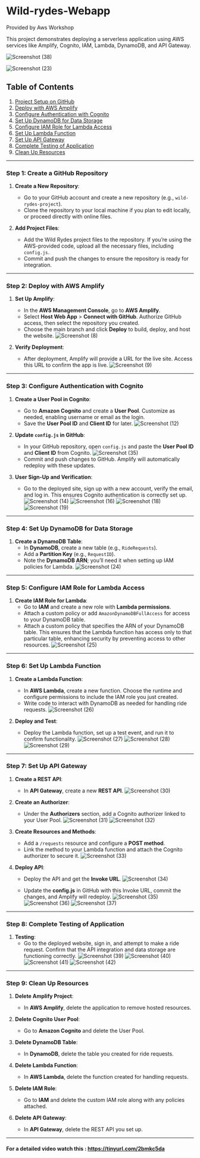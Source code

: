 # Wild-rydes-Webapp
Provided by Aws Workshop

This project demonstrates deploying a serverless application using AWS services like Amplify, Cognito, IAM, Lambda, DynamoDB, and API Gateway.

![Screenshot (38)](https://github.com/user-attachments/assets/7a13c3e3-af17-40f9-8d86-5b63ff3bd5fb)

![Screenshot (23)](https://github.com/user-attachments/assets/12cd3418-4279-4849-967e-c714dc9c7536)


## Table of Contents
1. [Project Setup on GitHub](#project-setup-on-github)
2. [Deploy with AWS Amplify](#deploy-with-aws-amplify)
3. [Configure Authentication with Cognito](#configure-authentication-with-cognito)
4. [Set Up DynamoDB for Data Storage](#set-up-dynamodb-for-data-storage)
5. [Configure IAM Role for Lambda Access](#configure-iam-role-for-lambda-access)
6. [Set Up Lambda Function](#set-up-lambda-function)
7. [Set Up API Gateway](#set-up-api-gateway)
8. [Complete Testing of Application](#complete-testing-of-application)
9. [Clean Up Resources](#clean-up-resources)

---

### Step 1: Create a GitHub Repository

1. **Create a New Repository**:
   * Go to your GitHub account and create a new repository (e.g., `wild-rydes-project`).
   * Clone the repository to your local machine if you plan to edit locally, or proceed directly with online files.

2. **Add Project Files**:
   * Add the Wild Rydes project files to the repository. If you’re using the AWS-provided code, upload all the necessary files, including `config.js`.
   * Commit and push the changes to ensure the repository is ready for integration.

---

### Step 2: Deploy with AWS Amplify

1. **Set Up Amplify**:
   * In the **AWS Management Console**, go to **AWS Amplify**.
   * Select **Host Web App** > **Connect with GitHub**. Authorize GitHub access, then select the repository you created.
   * Choose the main branch and click **Deploy** to build, deploy, and host the website.
     ![Screenshot (8)](https://github.com/user-attachments/assets/e9ec89f9-3819-4820-a49a-bf506f478fb5)


2. **Verify Deployment**:
   * After deployment, Amplify will provide a URL for the live site. Access this URL to confirm the app is live.
     ![Screenshot (9)](https://github.com/user-attachments/assets/d6438d6a-f2dc-46ed-81f9-685ff0e3a37a)


---

### Step 3: Configure Authentication with Cognito

1. **Create a User Pool in Cognito**:
   * Go to **Amazon Cognito** and create a **User Pool**. Customize as needed, enabling username or email as the login.
   * Save the **User Pool ID** and **Client ID** for later.
     ![Screenshot (12)](https://github.com/user-attachments/assets/8d3d5dd5-96f2-49c0-8d70-030d12ccb571)


2. **Update `config.js` in GitHub**:
   * In your GitHub repository, open `config.js` and paste the **User Pool ID** and **Client ID** from Cognito.
     ![Screenshot (35)](https://github.com/user-attachments/assets/3b861794-003f-4624-a7c9-7bf486afcda6)
   * Commit and push changes to GitHub. Amplify will automatically redeploy with these updates.

3. **User Sign-Up and Verification**:
   * Go to the deployed site, sign up with a new account, verify the email, and log in. This ensures Cognito authentication is correctly set up.
     ![Screenshot (14)](https://github.com/user-attachments/assets/ded991ce-59ea-4462-bc64-9e1c6bf5ad34)
     ![Screenshot (16)](https://github.com/user-attachments/assets/70666eec-a920-40d9-93f3-600216d7cb9f)
     ![Screenshot (18)](https://github.com/user-attachments/assets/bd33f775-0a1b-4682-900e-d4232d6649aa)
     ![Screenshot (19)](https://github.com/user-attachments/assets/e999906e-76ee-4c19-b475-8d2e54dcbaa4)


---

### Step 4: Set Up DynamoDB for Data Storage

1. **Create a DynamoDB Table**:
   * In **DynamoDB**, create a new table (e.g., `RideRequests`).
   * Add a **Partition Key** (e.g., `RequestID`).
   * Note the **DynamoDB ARN**; you’ll need it when setting up IAM policies for Lambda.
    ![Screenshot (24)](https://github.com/user-attachments/assets/db88e6d8-1087-4a1b-82ee-fbbab01132b6)


---

### Step 5: Configure IAM Role for Lambda Access

1. **Create IAM Role for Lambda**:
   * Go to **IAM** and create a new role with **Lambda permissions**.
   * Attach a custom policy or add `AmazonDynamoDBFullAccess` for access to your DynamoDB table.
   * Attach a custom policy that specifies the ARN of your DynamoDB table. This ensures that the Lambda function has access only to that particular table, enhancing security by preventing access to other resources.
     ![Screenshot (25)](https://github.com/user-attachments/assets/286c4989-e6c0-4aea-abe1-24fdaa158d99)


---

### Step 6: Set Up Lambda Function

1. **Create a Lambda Function**:
   * In **AWS Lambda**, create a new function. Choose the runtime and configure permissions to include the IAM role you just created.
   * Write code to interact with DynamoDB as needed for handling ride requests.
     ![Screenshot (26)](https://github.com/user-attachments/assets/390043ad-086a-4526-8a98-9a0e1221eb19)


2. **Deploy and Test**:
   * Deploy the Lambda function, set up a test event, and run it to confirm functionality.
    ![Screenshot (27)](https://github.com/user-attachments/assets/94fbce88-6388-49f9-a93c-3ee4f90e7169)
    ![Screenshot (28)](https://github.com/user-attachments/assets/13150668-d695-4916-a119-14901200c2a1)
    ![Screenshot (29)](https://github.com/user-attachments/assets/e43dc705-a7fc-4f37-884d-8d9137ecd3d1)

---

### Step 7: Set Up API Gateway

1. **Create a REST API**:
   * In **API Gateway**, create a new **REST API**.
     ![Screenshot (30)](https://github.com/user-attachments/assets/7f77a4f5-8fc1-45ec-8066-0b9ec3d0f618)


2. **Create an Authorizer**:
   * Under the **Authorizers** section, add a Cognito authorizer linked to your User Pool.
     ![Screenshot (31)](https://github.com/user-attachments/assets/b147c7b4-5c2e-4e15-89dc-85614383db51)
    ![Screenshot (32)](https://github.com/user-attachments/assets/ccee4584-649d-47a5-ab14-b82507adc24b)


3. **Create Resources and Methods**:
   * Add a `/requests` resource and configure a **POST method**.
   * Link the method to your Lambda function and attach the Cognito authorizer to secure it.
     ![Screenshot (33)](https://github.com/user-attachments/assets/51de9f79-ad5a-46f9-a7cf-57a10f589bb9)


4. **Deploy API**:
   * Deploy the API and get the **Invoke URL**.
     ![Screenshot (34)](https://github.com/user-attachments/assets/d3f26136-cbb7-4428-8673-9c5d36b2b285)

   * Update the **config.js** in GitHub with this Invoke URL, commit the changes, and Amplify will redeploy.
     ![Screenshot (35)](https://github.com/user-attachments/assets/3b861794-003f-4624-a7c9-7bf486afcda6)
    ![Screenshot (36)](https://github.com/user-attachments/assets/f33d3a10-e968-467f-9684-d74c396a4d21)
    ![Screenshot (37)](https://github.com/user-attachments/assets/42000bee-b81f-47f1-9187-e3f78f4404a1)


---

### Step 8: Complete Testing of Application

1. **Testing**:
   * Go to the deployed website, sign in, and attempt to make a ride request. Confirm that the API integration and data storage are functioning correctly.
     ![Screenshot (39)](https://github.com/user-attachments/assets/8d4ee100-1e60-4d0a-86db-a6eb3177f169)
    ![Screenshot (40)](https://github.com/user-attachments/assets/50685ffe-c350-43fd-81bd-f3b22b30b317)
    ![Screenshot (41)](https://github.com/user-attachments/assets/20143478-53c8-4efc-adda-ccb41f65a730)
    ![Screenshot (42)](https://github.com/user-attachments/assets/2280fb6c-4002-4ccc-8e27-28bb7425d092)


---

### Step 9: Clean Up Resources

1. **Delete Amplify Project**:
   * In **AWS Amplify**, delete the application to remove hosted resources.

2. **Delete Cognito User Pool**:
   * Go to **Amazon Cognito** and delete the User Pool.

3. **Delete DynamoDB Table**:
   * In **DynamoDB**, delete the table you created for ride requests.

4. **Delete Lambda Function**:
   * In **AWS Lambda**, delete the function created for handling requests.

5. **Delete IAM Role**:
   * Go to **IAM** and delete the custom IAM role along with any policies attached.

6. **Delete API Gateway**:
   * In **API Gateway**, delete the REST API you set up.

---

#### For a detailed video watch this : https://tinyurl.com/2bmkc5da
